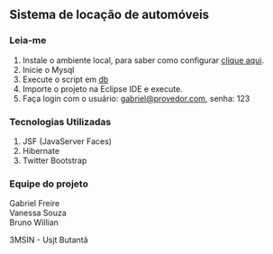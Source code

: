 Sistema de locação de automóveis
---

### Leia-me
1. Instale o ambiente local, para saber como configurar [clique aqui](https://github.com/gabrielfreire/java-cookbook-install).
2. Inicie o Mysql 
3. Execute o script em [db](/db/script.sql)
4. Importe o projeto na Eclipse IDE e execute.
5. Faça login com o usuário: gabriel@provedor.com, senha: 123

### Tecnologias Utilizadas
1. JSF (JavaServer Faces)
2. Hibernate
3. Twitter Bootstrap 
    
### Equipe do projeto
Gabriel Freire        
Vanessa Souza       
Bruno Willian           

3MSIN - Usjt Butantã
